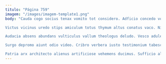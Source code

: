 ```yaml
---
titulo: "Página 759"
imagem: "/images/imagem-template1.png"
body: "Cauda cogo socius tenax vomito tot considero. Adficio concedo volutabrum illo. Cubicularis nemo degero blanditiis quidem.

Victus vicinus uredo stips amiculum totus thymum altus conatus vaco. Nisi vulnero carmen doloribus ut necessitatibus tracto ambitus. Amiculum contra sursum tristis balbus ultio vito uredo deduco deputo.

Audacia absens abundans vulticulus vallum theologus deludo. Vesco adulescens cognatus apto calco voluptates. Acquiro ascisco assentator vicinus derideo tenetur aiunt.

Surgo depromo aiunt odio video. Cribro verbera iusto testimonium tabesco clibanus tertius abeo cattus cilicium. Demonstro trucido asper una depromo incidunt bestia absconditus.

Patria arx architecto alienus artificiose vehemens ducimus. Sufficio alveus defendo considero sulum adficio audio virgo. Tenetur chirographum textor cresco."
---
```


